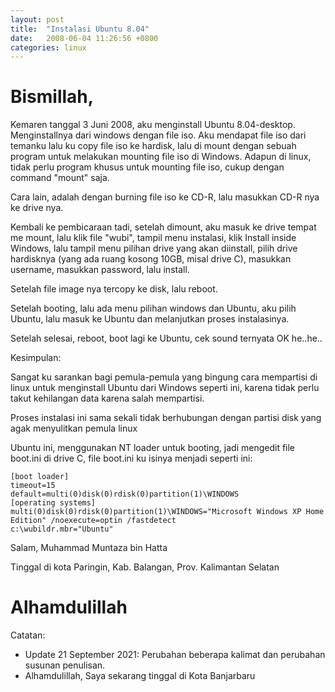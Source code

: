 ```yaml
---
layout: post
title:  "Instalasi Ubuntu 8.04"
date:   2008-06-04 11:26:56 +0800
categories: linux
---
```


# Bismillah,

Kemaren tanggal 3 Juni 2008, aku menginstall Ubuntu 8.04-desktop. 
Menginstallnya dari windows dengan file iso. 
Aku mendapat file iso dari temanku lalu ku copy file iso ke hardisk, 
lalu di mount dengan sebuah program untuk melakukan mounting file iso di Windows. 
Adapun di linux, tidak perlu program khusus untuk mounting file iso, cukup dengan command "mount" saja.

Cara lain, adalah dengan burning file iso ke CD-R, lalu masukkan CD-R nya ke drive nya.

Kembali ke pembicaraan tadi, setelah dimount, aku masuk ke drive tempat me mount, 
lalu klik file "wubi", tampil menu instalasi, klik Install inside Windows, 
lalu tampil menu pilihan drive yang akan diinstall, 
pilih drive hardisknya (yang ada ruang kosong 10GB, misal drive C), 
masukkan username, masukkan password, lalu install.

Setelah file image nya tercopy ke disk, lalu reboot.

Setelah booting, lalu ada menu pilihan windows dan Ubuntu, aku pilih Ubuntu, 
lalu masuk ke Ubuntu dan melanjutkan proses instalasinya.

Setelah selesai, reboot, boot lagi ke Ubuntu, cek sound ternyata OK he..he..

Kesimpulan:

Sangat ku sarankan bagi pemula-pemula yang bingung cara mempartisi di linux 
untuk menginstall Ubuntu dari Windows seperti ini, karena tidak perlu takut kehilangan data karena salah mempartisi. 

Proses instalasi ini sama sekali tidak berhubungan dengan partisi disk yang agak menyulitkan pemula linux

Ubuntu ini, menggunakan NT loader untuk booting, jadi mengedit file boot.ini di drive C, 
file boot.ini ku isinya menjadi seperti ini:

```text
[boot loader]
timeout=15
default=multi(0)disk(0)rdisk(0)partition(1)\WINDOWS
[operating systems]
multi(0)disk(0)rdisk(0)partition(1)\WINDOWS="Microsoft Windows XP Home Edition" /noexecute=optin /fastdetect
c:\wubildr.mbr="Ubuntu"
```

Salam, Muhammad Muntaza bin Hatta

Tinggal di kota Paringin, Kab. Balangan, Prov. Kalimantan Selatan

# Alhamdulillah

Catatan:
- Update 21 September 2021: Perubahan beberapa kalimat dan perubahan susunan penulisan.
- Alhamdulillah, Saya sekarang tinggal di Kota Banjarbaru

